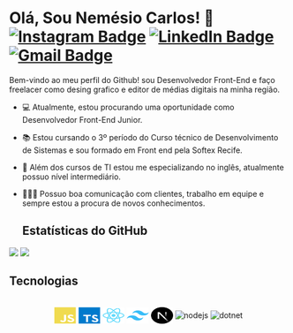 # Olá, Sou Nemésio Carlos! 👋[![Instagram Badge](https://img.shields.io/badge/-Instagram-E4405F?style=flat&logo=instagram&logoColor=white)](https://www.instagram.com/nemes.io) [![LinkedIn Badge](https://img.shields.io/badge/-LinkedIn-0077B5?style=flat&logo=linkedin&logoColor=white)](https://www.linkedin.com/in/nem%C3%A9sio-carlos-650960254/) [![Gmail Badge](https://img.shields.io/badge/-Gmail-D14836?style=flat&logo=gmail&logoColor=white)](mailto:nemesio.carlos97@gmail.com) 

Bem-vindo ao meu perfil do Github! sou Desenvolvedor Front-End e faço freelacer como desing grafico e editor de médias digitais na minha região.  



- 💻 Atualmente, estou procurando uma oportunidade como Desenvolvedor Front-End Junior.
- 📚 Estou cursando o 3º período do Curso técnico de Desenvolvimento de Sistemas e sou formado em Front end pela Softex Recife.
- 📖 Além dos cursos de TI estou me especializando no inglês, atualmente possuo nível intermediário.
- 👨🏻‍💻 Possuo boa comunicação com clientes, trabalho em equipe e sempre estou a procura de novos conhecimentos.

  ## Estatísticas do GitHub
  
<div>
    <img  height="285em" src="https://github-readme-stats.vercel.app/api?username=nemesiocarlos&show_icons=true&theme=radical"/>
    <img heigth="150em" src="https://github-readme-stats.vercel.app/api/top-langs/?username=nemesiocarlos&show_icons=true&theme=tokyonight&count_private=true"/>
</div>

## Tecnologias
<div>
  <div align="center" valign="top"><br>
  <img align="center" alt="Javascript" height="30" width="40" src="https://raw.githubusercontent.com/devicons/devicon/master/icons/javascript/javascript-plain.svg">
  <img align="center" alt="Typescript" height="30" width="40" src="https://raw.githubusercontent.com/devicons/devicon/master/icons/typescript/typescript-plain.svg">
  <img align="center" alt="React" height="30" width="40" src="https://raw.githubusercontent.com/devicons/devicon/master/icons/react/react-original.svg">
  <img align="center" alt="Tailwindcss" height="30" width="40" src="https://github.com/devicons/devicon/blob/master/icons/tailwindcss/tailwindcss-original.svg">
  <img align="center" alt="nextjs" height="30" width="40" src="https://github.com/devicons/devicon/blob/master/icons/nextjs/nextjs-original.svg">
  <img align="center" alt="nodejs" height="30" width="40" src="https://cdn.worldvectorlogo.com/logos/nodejs-icon.svg">
   <img align="center" alt="dotnet" height="30" width="40" src="https://cdn.worldvectorlogo.com/logos/dotnet-icon.svg">

</div>

